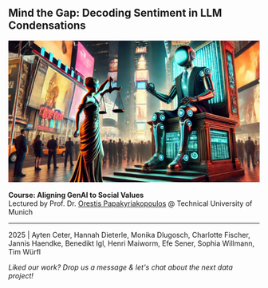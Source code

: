 ## Mind the Gap: Decoding Sentiment in LLM Condensations

![Header Graphic](header.webp)

**Course: Aligning GenAI to Social Values**<br />
Lectured by Prof. Dr. [Orestis Papakyriakopoulos](https://www.civicmachines.com/about.html) @ Technical University of Munich

---

2025 | Ayten Ceter, Hannah Dieterle, Monika Dlugosch, Charlotte Fischer, Jannis Haendke, Benedikt Igl, Henri Maiworm, Efe Sener, Sophia Willmann, Tim Würfl

_Liked our work? Drop us a message & let's chat about the next data project!_
